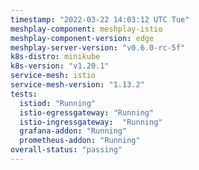 ```yaml
---
timestamp: "2022-03-22 14:03:12 UTC Tue"
meshplay-component: meshplay-istio
meshplay-component-version: edge
meshplay-server-version: "v0.6.0-rc-5f"
k8s-distro: minikube
k8s-version: "v1.20.1"
service-mesh: istio
service-mesh-version: "1.13.2"
tests:
  istiod: "Running"
  istio-egressgateway: "Running"
  istio-ingressgateway:  "Running"
  grafana-addon: "Running"
  prometheus-addon: "Running"
overall-status: "passing"
---
```

